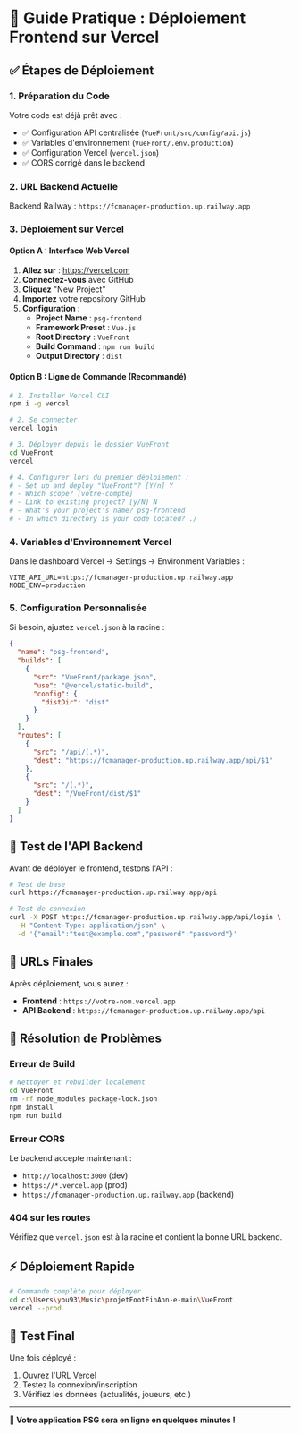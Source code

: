 # 🚀 Guide Pratique : Déploiement Frontend sur Vercel

## ✅ Étapes de Déploiement

### 1. Préparation du Code
Votre code est déjà prêt avec :
- ✅ Configuration API centralisée (`VueFront/src/config/api.js`)
- ✅ Variables d'environnement (`VueFront/.env.production`)
- ✅ Configuration Vercel (`vercel.json`)
- ✅ CORS corrigé dans le backend

### 2. URL Backend Actuelle
Backend Railway : `https://fcmanager-production.up.railway.app`

### 3. Déploiement sur Vercel

#### Option A : Interface Web Vercel
1. **Allez sur** : https://vercel.com
2. **Connectez-vous** avec GitHub
3. **Cliquez** "New Project"
4. **Importez** votre repository GitHub
5. **Configuration** :
   - **Project Name** : `psg-frontend`
   - **Framework Preset** : `Vue.js`
   - **Root Directory** : `VueFront`
   - **Build Command** : `npm run build`
   - **Output Directory** : `dist`

#### Option B : Ligne de Commande (Recommandé)
```bash
# 1. Installer Vercel CLI
npm i -g vercel

# 2. Se connecter
vercel login

# 3. Déployer depuis le dossier VueFront
cd VueFront
vercel

# 4. Configurer lors du premier déploiement :
# - Set up and deploy "VueFront"? [Y/n] Y
# - Which scope? [votre-compte]
# - Link to existing project? [y/N] N
# - What's your project's name? psg-frontend
# - In which directory is your code located? ./
```

### 4. Variables d'Environnement Vercel
Dans le dashboard Vercel → Settings → Environment Variables :

```env
VITE_API_URL=https://fcmanager-production.up.railway.app
NODE_ENV=production
```

### 5. Configuration Personnalisée
Si besoin, ajustez `vercel.json` à la racine :

```json
{
  "name": "psg-frontend",
  "builds": [
    {
      "src": "VueFront/package.json",
      "use": "@vercel/static-build",
      "config": { 
        "distDir": "dist"
      }
    }
  ],
  "routes": [
    {
      "src": "/api/(.*)",
      "dest": "https://fcmanager-production.up.railway.app/api/$1"
    },
    {
      "src": "/(.*)",
      "dest": "/VueFront/dist/$1"
    }
  ]
}
```

## 🧪 Test de l'API Backend

Avant de déployer le frontend, testons l'API :

```bash
# Test de base
curl https://fcmanager-production.up.railway.app/api

# Test de connexion
curl -X POST https://fcmanager-production.up.railway.app/api/login \
  -H "Content-Type: application/json" \
  -d '{"email":"test@example.com","password":"password"}'
```

## 🔧 URLs Finales

Après déploiement, vous aurez :
- **Frontend** : `https://votre-nom.vercel.app`
- **API Backend** : `https://fcmanager-production.up.railway.app/api`

## 🚨 Résolution de Problèmes

### Erreur de Build
```bash
# Nettoyer et rebuilder localement
cd VueFront
rm -rf node_modules package-lock.json
npm install
npm run build
```

### Erreur CORS
Le backend accepte maintenant :
- `http://localhost:3000` (dev)
- `https://*.vercel.app` (prod)
- `https://fcmanager-production.up.railway.app` (backend)

### 404 sur les routes
Vérifiez que `vercel.json` est à la racine et contient la bonne URL backend.

## ⚡ Déploiement Rapide

```bash
# Commande complète pour déployer
cd c:\Users\you93\Music\projetFootFinAnn-e-main\VueFront
vercel --prod
```

## 📱 Test Final

Une fois déployé :
1. Ouvrez l'URL Vercel
2. Testez la connexion/inscription
3. Vérifiez les données (actualités, joueurs, etc.)

---

**🎉 Votre application PSG sera en ligne en quelques minutes !**
